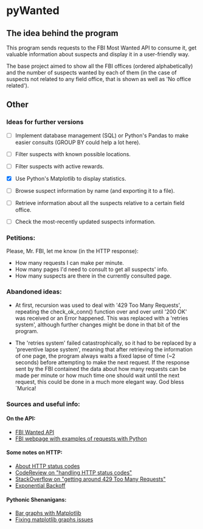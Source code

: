 # pyWanted

## The idea behind the program

This program sends requests to the FBI Most Wanted API to consume it, get valuable information about suspects
and display it in a user-friendly way.

The base project aimed to show all the FBI offices (ordered alphabetically) and the number of suspects wanted by
each of them (in the case of suspects not related to any field office, that is shown as well as 'No office related').



## Other

### Ideas for further versions

- [ ] Implement database management (SQL) or Python's Pandas to make easier consults (GROUP BY could help a lot here).
- [ ] Filter suspects with known possible locations.
- [ ] Filter suspects with active rewards.
- [x] Use Python's Matplotlib to display statistics.
- [ ] Browse suspect information by name (and exporting it to a file).
- [ ] Retrieve information about all the suspects relative to a certain field office.
- [ ] Check the most-recently updated suspects information.



### Petitions:

Please, Mr. FBI, let me know (in the HTTP response):

- How many requests I can make per minute.
- How many pages I'd need to consult to get all suspects' info.
- How many suspects are there in the currently consulted page.

### Abandoned ideas:

- At first, recursion was used to deal with '429 Too Many Requests', repeating the check_ok_conn() function over
and over until '200 OK' was received or an Error happened. This was replaced with a 'retries system', although
further changes might be done in that bit of the program.


- The 'retries system' failed catastrophically, so it had to be replaced by a 'preventive lapse system', meaning
that after retrieving the information of one page, the program always waits a fixed lapse of time (~2 seconds)
before attempting to make the next request. If the response sent by the FBI contained the data about how many
requests can be made per minute or how much time one should wait until the next request, this could be done in
a much more elegant way. God bless ´Murica!

### Sources and useful info:

#### On the API: 
- [FBI Wanted API](https://api.fbi.gov/wanted/v1/list)
- [FBI webpage with examples of requests with Python](https://www.fbi.gov/wanted/api)

#### Some notes on HTTP:
- [About HTTP status codes](https://developer.mozilla.org/en-US/docs/Web/HTTP/Status)
- [CodeReview on "handling HTTP status codes"](https://codereview.stackexchange.com/questions/282754/python-handling-different-http-status-codes-using-the-requests-library)
- [StackOverflow on "getting around 429 Too Many Requests"](https://stackoverflow.com/questions/22786068/how-to-avoid-http-error-429-too-many-requests-python) 
- [Exponential Backoff](https://en.wikipedia.org/wiki/Exponential_backoff)

#### Pythonic Shenanigans:
- [Bar graphs with Matplotlib](https://www.youtube.com/watch?v=zwSJeIcRFuQ)
- [Fixing matplotlib graphs issues](https://www.youtube.com/watch?v=C8MT-A7Mvk4)

